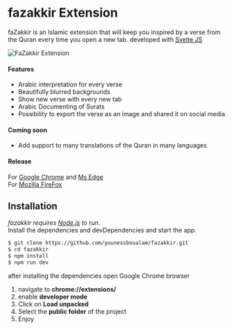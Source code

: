 # fazakkir Extension
faZakkir is an Islamic extension that will keep you inspired by a verse from the Quran every time you open a new tab. 
developed with [Svelte JS](https://svelte.dev) 

![FaZakkir Extension](https://lh3.googleusercontent.com/MVO1ajwrixKebeRrz7dB7-Hgo44xV6wqbvUfKXdj8DcWZiPVmWHnwYYyg52vIqwoRY7BPPEoDwg=w640-h400-e365-rj-sc0x00ffffff)

#### Features
* Arabic interpretation for every verse
* Beautifully blurred backgrounds
* Show new verse with every new tab
* Arabic Documenting of Surats
* Possibility to export the verse as an image and shared it on social media

#### Coming soon
* Add support to many translations of the Quran in many languages

#### Release
For [Google Chrome](https://chrome.google.com/webstore/detail/fazakkir-فَذَكِّــرْ/ffekjmkkgbpkeplldmbcmfhclffjkofo?hl=fr) and [Ms Edge](https://chrome.google.com/webstore/detail/fazakkir-فَذَكِّــرْ/ffekjmkkgbpkeplldmbcmfhclffjkofo?hl=fr)  
For [Mozilla FireFox](https://addons.mozilla.org/fr/firefox/addon/fazakkir/)

## Installation
*fazakkir requires [Node.js](https://nodejs.org/) to run*.   
Install the dependencies and devDependencies and start the app.

```sh
$ git clone https://github.com/younessboualam/fazakkir.git
$ cd fazakkir
$ npm install
$ npm run dev
```
after installing the dependencies open Google Chrome browser
1. navigate to **chrome://extensions/**
2. enable **developer mode**
3. Click on **Load unpacked**
4. Select the **public folder** of the project
5. Enjoy
